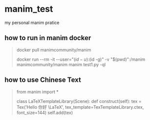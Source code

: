 # manim_test
my personal manim pratice

## how to run in manim docker
> docker pull manimcommunity/manim
> 
> docker run --rm -it  --user="$(id -u):$(id -g)" -v "$(pwd)":/manim manimcommunity/manim manim test1.py -ql

## how to use Chinese Text
> from manim import *
>
> class LaTeXTemplateLibrary(Scene):
>    def construct(self):
>        tex = Tex('Hello 你好 \\LaTeX', tex_template=TexTemplateLibrary.ctex, font_size=144)
>        self.add(tex)
